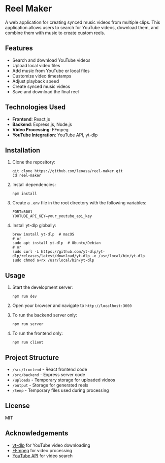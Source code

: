 # Reel Maker

A web application for creating synced music videos from multiple clips. This application allows users to search for YouTube videos, download them, and combine them with music to create custom reels.

## Features

- Search and download YouTube videos
- Upload local video files
- Add music from YouTube or local files
- Customize video timestamps
- Adjust playback speed
- Create synced music videos
- Save and download the final reel

## Technologies Used

- **Frontend**: React.js
- **Backend**: Express.js, Node.js
- **Video Processing**: FFmpeg
- **YouTube Integration**: YouTube API, yt-dlp

## Installation

1. Clone the repository:
   ```
   git clone https://github.com/leoasa/reel-maker.git
   cd reel-maker
   ```

2. Install dependencies:
   ```
   npm install
   ```

3. Create a `.env` file in the root directory with the following variables:
   ```
   PORT=5001
   YOUTUBE_API_KEY=your_youtube_api_key
   ```

4. Install yt-dlp globally:
   ```
   brew install yt-dlp  # macOS
   # or
   sudo apt install yt-dlp  # Ubuntu/Debian
   # or
   sudo curl -L https://github.com/yt-dlp/yt-dlp/releases/latest/download/yt-dlp -o /usr/local/bin/yt-dlp
   sudo chmod a+rx /usr/local/bin/yt-dlp
   ```

## Usage

1. Start the development server:
   ```
   npm run dev
   ```

2. Open your browser and navigate to `http://localhost:3000`

3. To run the backend server only:
   ```
   npm run server
   ```

4. To run the frontend only:
   ```
   npm run client
   ```

## Project Structure

- `/src/frontend` - React frontend code
- `/src/backend` - Express server code
- `/uploads` - Temporary storage for uploaded videos
- `/output` - Storage for generated reels
- `/temp` - Temporary files used during processing

## License

MIT

## Acknowledgements

- [yt-dlp](https://github.com/yt-dlp/yt-dlp) for YouTube video downloading
- [FFmpeg](https://ffmpeg.org/) for video processing
- [YouTube API](https://developers.google.com/youtube/v3) for video search 